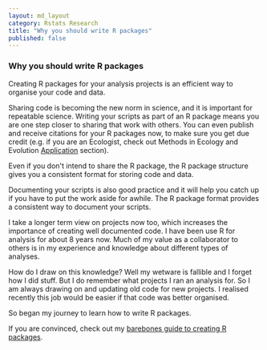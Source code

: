 ```yaml
---
layout: md_layout
category: Rstats Research
title: "Why you should write R packages"
published: false  
---
```


### Why you should write R packages  

Creating R packages for your analysis projects is an efficient way to organise your code and data.

Sharing code is becoming the new norm in science, and it is important for repeatable science. Writing your scripts as part of an R package means you are one step closer to sharing that work with others. You can even publish and receive citations for your R packages now, to make sure you get due credit (e.g. if you are an Ecologist, check out Methods in Ecology and Evolution [Application]() section).  

Even if you don't intend to share the R package, the R package structure gives you a consistent format for storing code and data.  

Documenting your scripts is also good practice and it will help you catch up if you have to put the work aside for awhile.  The R package format provides a consistent way to document your scripts.  

I take a longer term view on projects now too, which increases the importance of creating well documented code.  I have been use R for analysis for about 8 years now. Much of my value as a collaborator to others is in my experience and knowledge about different types of analyses.

How do I draw on this knowledge? Well my wetware is fallible and I forget how I did stuff. But I do remember what projects I ran an analysis for. So I am always drawing on and updating old code for new projects. I realised recently this job would be easier if that code was better organised.

So began my journey to learn how to write R packages.  

If you are convinced, check out my [barebones guide to creating R packages]().  

